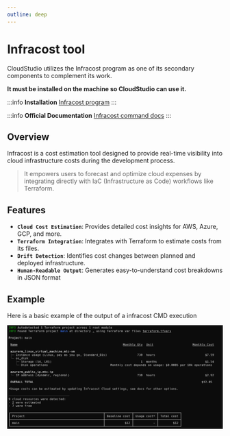 ```yaml
---
outline: deep
---
```


# Infracost tool

CloudStudio utilizes the Infracost program as one of its secondary components to complement its work.

**It must be installed on the machine so CloudStudio can use it.**

:::info **Installation**
[Infracost program](https://www.infracost.io/docs)
:::

:::info **Official Documentation**
[Infracost command docs](https://www.infracost.io/docs/features/cli_commands)
:::

## Overview
Infracost is a cost estimation tool designed to provide real-time visibility into cloud infrastructure costs during the development process.

> It empowers users to forecast and optimize cloud expenses by integrating directly with IaC (Infrastructure as Code) workflows like Terraform.

## Features
- **`Cloud Cost Estimation`**: Provides detailed cost insights for AWS, Azure, GCP, and more.
- **`Terraform Integration`**: Integrates with Terraform to estimate costs from its files.
- **`Drift Detection`**: Identifies cost changes between planned and deployed infrastructure.
- **`Human-Readable Output`**: Generates easy-to-understand cost breakdowns in JSON format

## Example

Here is a basic example of the output of a infracost CMD execution

![Infracost Iutput](../assets/images/examples_tools/infracost_output.png)